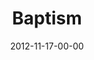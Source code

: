 ---
layout: message
category: message
series: "A Journey Home"
title: "Baptism"
date: 2012-11-17-00-00
message_id: 757
sc-permalink-url: "http://soundcloud.com/crdschurch/baptism-1"
audio: "http://s3.amazonaws.com/crossroads-media/messages/audio/journeyhome_07.mp3"
audio-duration: "39:26"
program: "http://s3.amazonaws.com/crossroads-media/documents/11_17-18_12Program.pdf"
description: "The Journey Home"
video: "http://s3.amazonaws.com/crossroads-media/messages/video/journeyhome_07.mp4"
video-duration: "39:31"
yt-video-id: "nklalnBhC0Y"
video-image: "http://s3.amazonaws.com/crossroads-media/images/journeyhome_07_still.jpg"
tag: 
 - mingo
 - baptism
 - journey
 - home
 - program
explicit: false
---